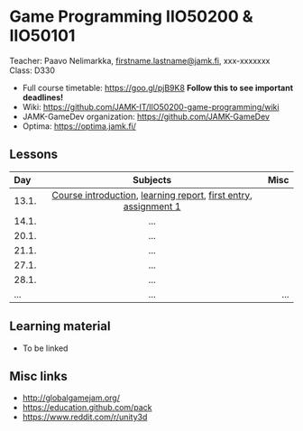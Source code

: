 # Game Programming IIO50200 & IIO50101

Teacher: Paavo Nelimarkka, firstname.lastname@jamk.fi, xxx-xxxxxxx   
Class: D330

- Full course timetable: https://goo.gl/pjB9K8 **Follow this to see important deadlines!**
- Wiki: https://github.com/JAMK-IT/IIO50200-game-programming/wiki
- JAMK-GameDev organization: https://github.com/JAMK-GameDev
- Optima: https://optima.jamk.fi/

## Lessons
| Day | Subjects | Misc |
|:--------|:----------:|-----:|
| 13.1. | [Course introduction](https://docs.google.com/presentation/d/1lxK5yO8KQRZIGQRxR7wBSfqvQvPL0pGwUs4JmMO07QA/edit?usp=sharing), [learning report](http://homes.jamk.fi/~huojo/opetus/IIO50Z/LearningReport.pdf), [first entry](https://github.com/JAMK-IT/IIO50200-game-programming/wiki/first-entry-assignment), [assignment 1](https://github.com/JAMK-IT/IIO50200-game-programming/wiki/assignment-1) | |  
| 14.1. | ... | |  
| 20.1. | ... | |  
| 21.1. | ... | |  
| 27.1. | ... | |  
| 28.1. | ... | |  
| ... | ... | ... |  

## Learning material

- To be linked

## Misc links

- http://globalgamejam.org/
- https://education.github.com/pack
- https://www.reddit.com/r/unity3d


